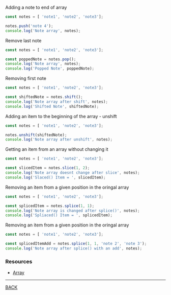 

Adding a note to end of array
```javascript
const notes = [ 'note1', 'note2', 'note3'];

notes.push('note 4');
console.log('Note array', notes);
```
Remove last note
```javascript
const notes = [ 'note1', 'note2', 'note3'];

const poppedNote = notes.pop();
console.log('Note array', notes);
console.log('Popped Note', poppedNote);
```

Removing first note
```javascript
const notes = [ 'note1', 'note2', 'note3'];

const shiftedNote = notes.shift();
console.log('Note array after shift', notes);
console.log('Shifted Note', shiftedNote);
```

Adding an item to the beginning of the array - unshift
```javascript
const notes = [ 'note1', 'note2', 'note3'];

notes.unshift(shiftedNote);
console.log('Note array after unshift', notes);
```
Getting an item from an array without changing it

```javascript
const notes = [ 'note1', 'note2', 'note3'];

const slicedItem = notes.slice(1, 2);
console.log('Note array doesnt change after slice', notes);
console.log('Slaced() Item = ', slicedItem);
```

Removing an item from a given position in the oringal array
```javascript
const notes = [ 'note1', 'note2', 'note3'];

const splicedItem = notes.splice(1, 1);
console.log('Note array is changed after splice()', notes);
console.log('Spliaced() Item = ', splicedItem);
```

Removing an item from a given position in the oringal array
```javascript
const notes = [ 'note1', 'note2', 'note3'];

const splicedItemAdd = notes.splice(1, 1, 'note 2', 'note 3');
console.log('Note array after splice() with an add', notes);
```

### Resources
-   [Array](https://developer.mozilla.org/en-US/docs/Web/JavaScript/Reference/Global_Objects/Array)  
---
[BACK](../README.md)